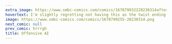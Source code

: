 ```yaml
---
extra_image: https://www.smbc-comics.com/comics/167879932220230314after.png
hovertext: I'm slightly regretting not having this as the twist ending to a comedic novel. Gimme a few years.
image: https://www.smbc-comics.com/comics/1678799255-20230314.png
next_comic: null
prev_comic: hrrrgh
title: Offensive AI
---
```


